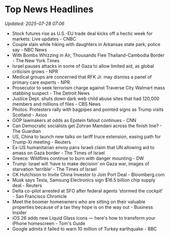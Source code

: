 # Top News Headlines

_Updated: 2025-07-28 07:06_

- Stock futures rise as U.S.-EU trade deal kicks off a hectic week for markets: Live updates - CNBC
- Couple slain while hiking with daughters in Arkansas state park, police say - NBC News
- With Bombs Whizzing in Air, Thousands Flee Thailand-Cambodia Border - The New York Times
- Israel pauses attacks in some of Gaza to allow limited aid, as global criticism grows - NPR
- Medical groups are concerned that RFK Jr. may dismiss a panel of primary care experts - NPR
- Prosecutor to seek terrorism charge against Traverse City Walmart mass stabbing suspect - The Detroit News
- Justice Dept. shuts down dark web child abuse sites that had 120,000 members and millions of files - CBS News
- Photos: Protesters rally with bagpipes and pointed signs as Trump visits Scotland - Axios
- GOP lawmakers at odds as Epstein fallout continues - CNN
- Can Democratic socialists get Zohran Mamdani across the finish line? - The Guardian
- US, China to launch new talks on tariff truce extension, easing path for Trump-Xi meeting - Reuters
- Ex-US humanitarian envoy pans Israeli claim that UN allowing aid to amass on Gaza border - The Times of Israel
- Greece: Wildfires continue to burn with danger mounting - DW
- Trump: Israel will ‘have to make decision’ on Gaza war, images of starvation ‘terrible’ - The Times of Israel
- CK Hutchison to Invite China Investor to Join Port Deal - Bloomberg.com
- Musk says Tesla, Samsung Electronics sign $16.5 billion chip supply deal - Reuters
- Delta co-pilot arrested at SFO after federal agents ‘stormed the cockpit’ - San Francisco Chronicle
- Meet the boomer homeowners who are sitting on their valuable properties because of a tax they hope is on the way out - Business Insider
- iOS 26 adds new Liquid Glass icons — here's how to transform your iPhone homescreen - Tom's Guide
- Google admits it failed to warn 10 million of Turkey earthquake - BBC
